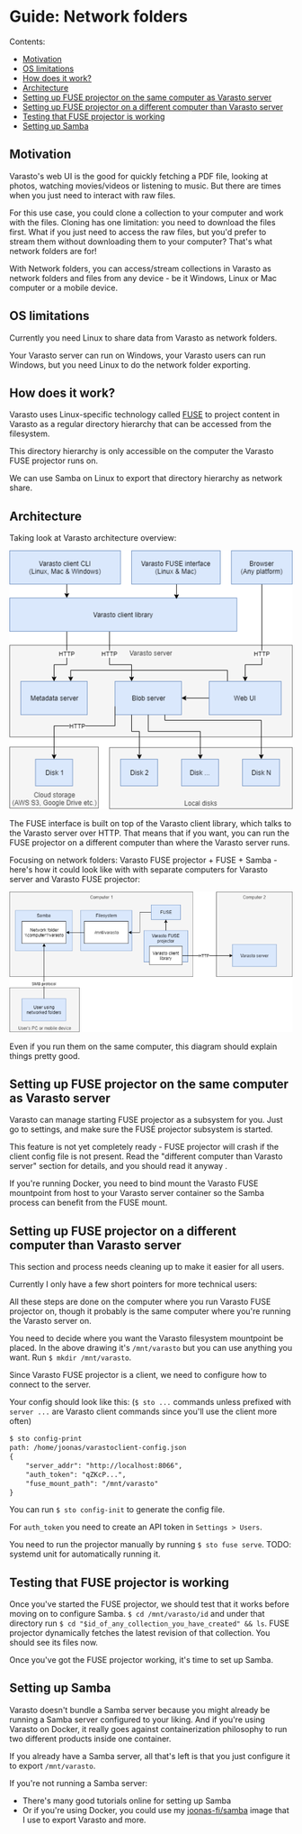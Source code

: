 Guide: Network folders
======================

Contents:

- [Motivation](#motivation)
- [OS limitations](#os-limitations)
- [How does it work?](#how-does-it-work-)
- [Architecture](#architecture)
- [Setting up FUSE projector on the same computer as Varasto server](#setting-up-fuse-projector-on-the-same-computer-as-varasto-server)
- [Setting up FUSE projector on a different computer than Varasto server](#setting-up-fuse-projector-on-a-different-computer-than-varasto-server)
- [Testing that FUSE projector is working](#testing-that-fuse-projector-is-working)
- [Setting up Samba](#setting-up-samba)


Motivation
----------

Varasto's web UI is the good for quickly fetching a PDF file, looking at photos, watching
movies/videos or listening to music. But there are times when you just need to interact
with raw files.

For this use case, you could clone a collection to your computer and work with the files.
Cloning has one limitation: you need to download the files first. What if you just need
to access the raw files, but you'd prefer to stream them without downloading them to your
computer? That's what network folders are for!

With Network folders, you can access/stream collections in Varasto as network folders and
files from any device - be it Windows, Linux or Mac computer or a mobile device.


OS limitations
--------------

Currently you need Linux to share data from Varasto as network folders.

Your Varasto server can run on Windows, your Varasto users can run Windows, but you need
Linux to do the network folder exporting.


How does it work?
-----------------

Varasto uses Linux-specific technology called
[FUSE](https://en.wikipedia.org/wiki/Filesystem_in_Userspace) to project content in Varasto
as a regular directory hierarchy that can be accessed from the filesystem.

This directory hierarchy is only accessible on the computer the Varasto FUSE projector runs on.

We can use Samba on Linux to export that directory hierarchy as network share.


Architecture
------------

Taking look at Varasto architecture overview:

![](architecture.png)

The FUSE interface is built on top of the Varasto client library, which talks to the
Varasto server over HTTP. That means that if you want, you can run the FUSE projector
on a different computer than where the Varasto server runs.

Focusing on network folders: Varasto FUSE projector + FUSE + Samba - here's how it could
look like with with separate computers for Varasto server and Varasto FUSE projector:

![](guide_network-folders_architecture.png)

Even if you run them on the same computer, this diagram should explain things pretty good.


Setting up FUSE projector on the same computer as Varasto server
----------------------------------------------------------------

Varasto can manage starting FUSE projector as a subsystem for you. Just go to settings,
and make sure the FUSE projector subsystem is started.

This feature is not yet completely ready - FUSE projector will crash if the client config
file is not present. Read the "different computer than Varasto server" section for details,
and you should read it anyway .

If you're running Docker, you need to bind mount the Varasto FUSE mountpoint from host to
your Varasto server container so the Samba process can benefit from the FUSE mount.


Setting up FUSE projector on a different computer than Varasto server
---------------------------------------------------------------------

This section and process needs cleaning up to make it easier for all users.

Currently I only have a few short pointers for more technical users:

All these steps are done on the computer where you run Varasto FUSE projector on, though it
probably is the same computer where you're running the Varasto server on.

You need to decide where you want the Varasto filesystem mountpoint be placed. In the above
drawing it's `/mnt/varasto` but you can use anything you want. Run `$ mkdir /mnt/varasto`.

Since Varasto FUSE projector is a client, we need to configure how to connect to the server.

Your config should look like this: (`$ sto ...` commands unless prefixed with `server ...`
are Varasto client commands since you'll use the client more often)

```
$ sto config-print
path: /home/joonas/varastoclient-config.json
{
	"server_addr": "http://localhost:8066",
	"auth_token": "qZKcP...",
	"fuse_mount_path": "/mnt/varasto"
}
```

You can run `$ sto config-init` to generate the config file.

For `auth_token` you need to create an API token in `Settings > Users`.

You need to run the projector manually by running `$ sto fuse serve`. TODO: systemd unit
for automatically running it.


Testing that FUSE projector is working
--------------------------------------

Once you've started the FUSE projector, we should test that it works before moving on to
configure Samba. `$ cd /mnt/varasto/id` and under that directory run
`$ cd "$id_of_any_collection_you_have_created" && ls`. FUSE projector dynamically fetches
the latest revision of that collection. You should see its files now.

Once you've got the FUSE projector working, it's time to set up Samba.


Setting up Samba
----------------

Varasto doesn't bundle a Samba server because you might already be running a Samba server
configured to your liking. And if you're using Varasto on Docker, it really goes against
containerization philosophy to run two different products inside one container.

If you already have a Samba server, all that's left is that you just configure it to
export `/mnt/varasto`.

If you're not running a Samba server:

- There's many good tutorials online for setting up Samba
- Or if you're using Docker, you could use my
[joonas-fi/samba](https://github.com/joonas-fi/samba) image that I use to export Varasto
and more.
